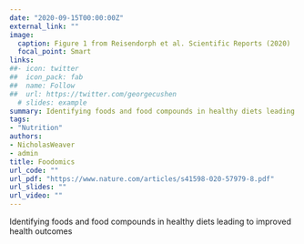 ```yaml
---
date: "2020-09-15T00:00:00Z"
external_link: ""
image:
  caption: Figure 1 from Reisendorph et al. Scientific Reports (2020)
  focal_point: Smart
links:
##- icon: twitter
##  icon_pack: fab
##  name: Follow
##  url: https://twitter.com/georgecushen
  # slides: example
summary: Identifying foods and food compounds in healthy diets leading to improved health outcomes
tags:
- "Nutrition"
authors: 
- NicholasWeaver
- admin
title: Foodomics
url_code: ""
url_pdf: "https://www.nature.com/articles/s41598-020-57979-8.pdf"
url_slides: ""
url_video: ""
---
```


Identifying foods and food compounds in healthy diets leading to improved health outcomes
